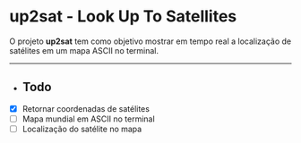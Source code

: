 # <b>up2sat - Look Up To Satellites</b>

O projeto <b>up2sat</b> tem como objetivo mostrar em tempo real a localização de satélites em um mapa ASCII no terminal.

---

- ## Todo
- [x] Retornar coordenadas de satélites
- [ ] Mapa mundial em ASCII no terminal
- [ ] Localização do satélite no mapa
